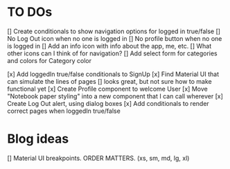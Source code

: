 # TO DOs

[]  Create conditionals to show navigation options for logged in true/false
    [] No Log Out icon when no one is logged in
    [] No profile button when no one is logged in
    [] Add an info icon with info about the app, me, etc.
    [] What other icons can I think of for navigation?
[] Add select form for categories and colors for Category color

[x] Add loggedIn true/false conditionals to SignUp
[x] Find Material UI that can simulate the lines of pages
    [] looks great, but not sure how to make functional yet
[x] Create Profile component to welcome User
[x] Move "Notebook paper styling" into a new component that I can call wherever
[x] Create Log Out alert, using dialog boxes
[x] Add conditionals to render correct pages when loggedIn true/false

# Blog ideas

[] Material UI breakpoints. ORDER MATTERS. (xs, sm, md, lg, xl)
